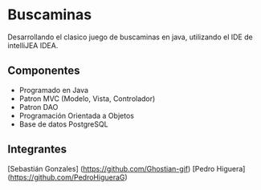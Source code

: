 # Buscaminas

Desarrollando el clasico juego de buscaminas en java, utilizando el IDE de intelliJEA IDEA.

## Componentes

- Programado en Java
- Patron MVC (Modelo, Vista, Controlador)
- Patron DAO
- Programación Orientada a Objetos
- Base de datos PostgreSQL

## Integrantes

[Sebastián Gonzales] (https://github.com/Ghostian-gif)
[Pedro Higuera] (https://github.com/PedroHigueraG)
